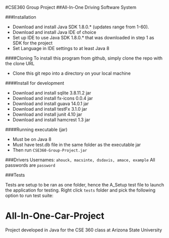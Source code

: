 #CSE360 Group Project
##All-In-One Driving Software System

###Installation
* Download and install Java SDK 1.8.0.* (updates range from 1-60).
* Download and install Java IDE of choice
* Set up IDE to use Java SDK 1.8.0.* that was downloaded in step 1 as SDK for the project
* Set Language in IDE settings to at least Java 8

####Cloning
To install this program from github, simply clone the repo with the clone URL
* Clone this git repo into a directory on your local machine

####Install for development
* Download and install sqlite 3.8.11.2 jar
* Download and install fx-icons 0.0.4 jar 
* Download and install guava 14.0.1 jar
* Download and install testFx 3.1.0 jar
* Download and install junit 4.10 jar
* Download and install hamcrest 1.3 jar

####Running executable (jar)
* Must be on Java 8
* Must have test.db file in the same folder as the executable jar
* Then run `CSE360-Group-Project.jar`

###Drivers
Usernames: `ahouck, macsinte, dsdavis, amace, example`
All passwords are `password`

###Tests

Tests are setup to be ran as one folder, hence the A_Setup test file to launch the application for testing. Right click `tests` folder and pick the following option to run test suite:

# All-In-One-Car-Project
Project developed in Java for the CSE 360 class at Arizona State University

